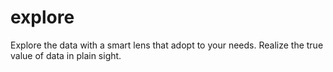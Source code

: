 # explore
Explore the data with a smart lens that adopt to your needs. Realize the true value of data in plain sight.
